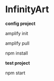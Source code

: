 # InfinityArt

**config project**

amplify init

amplify pull

npm install

**test project**

npm start